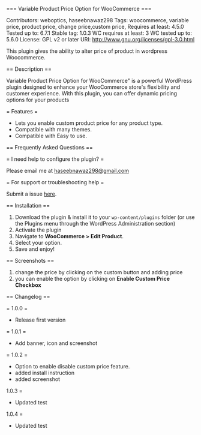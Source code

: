 === Variable Product Price Option for WooCommerce ===

Contributors: weboptics, haseebnawaz298
Tags: woocommerce, variable price, product price, change price,custom price,
Requires at least: 4.5.0
Tested up to: 6.7.1
Stable tag: 1.0.3
WC requires at least: 3
WC tested up to: 5.6.0
License: GPL v2 or later
URI: http://www.gnu.org/licenses/gpl-3.0.html

This plugin gives the ability to alter price of product in wordpress Woocommerce.


== Description ==

Variable Product Price Option for WooCommerce" is a powerful WordPress plugin designed to enhance your WooCommerce store's flexibility and customer experience. With this plugin, you can offer dynamic pricing options for your products


= Features =

* Lets you enable custom product price for any product type.
* Compatible with many themes.
* Compatible with Easy to use.

== Frequently Asked Questions ==

= I need help to configure the plugin? =

Please email me at <a href="mailto:haseebnawaz298@gmail.com" target="_blank">haseebnawaz298@gmail.com</a>

= For support or troubleshooting help =

Submit a issue <a href="https://github.com/webzombies/variable-product-price-option-wc/issues">here</a>.

== Installation ==

1. Download the plugin & install it to your `wp-content/plugins` folder (or use the Plugins menu through the WordPress Administration section)
2. Activate the plugin
3. Navigate to **WooCommerce > Edit Product**.
4. Select your option.
5. Save and enjoy!


== Screenshots ==
1. change the price by clicking on the custom button and adding price
2. you can enable the option by clicking on **Enable Custom Price Checkbox**

== Changelog ==

= 1.0.0 =
* Release first version

= 1.0.1 =
* Add banner, icon and screenshot

= 1.0.2 =

* Option to enable disable custom price feature.
* added install instruction
* added screenshot

 1.0.3 =
* Updated test

 1.0.4 =
* Updated test

